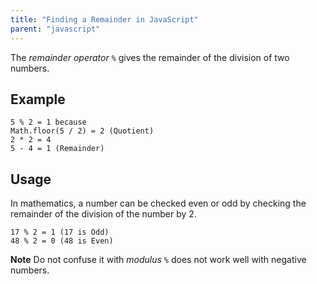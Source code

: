 ```yaml
---
title: "Finding a Remainder in JavaScript"
parent: "javascript"
---
```


The _remainder operator_ `%` gives the remainder of the division of two numbers.

## Example

    5 % 2 = 1 because
    Math.floor(5 / 2) = 2 (Quotient)
    2 * 2 = 4
    5 - 4 = 1 (Remainder)

## Usage

In mathematics, a number can be checked even or odd by checking the remainder of the division of the number by 2.

    17 % 2 = 1 (17 is Odd)
    48 % 2 = 0 (48 is Even)

**Note** Do not confuse it with _modulus_ `%` does not work well with negative numbers.
